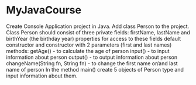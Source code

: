 # MyJavaCourse
Create Console Application project in Java.
Add class Person to the project.
Class Person should consist of
three private fields: firstName, lastName and birthYear (the birthday year) 
properties for access to these fields
default constructor and constructor with 2 parameters (first and last names)
methods:
getAge() - to calculate the age of person
input() - to input information about person
output() - to output information about person
changeName(String fn, String fn) - to change the first name or/and last name of person
In the method main() create 5 objects of Person type and input information about them.
